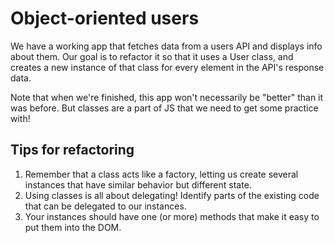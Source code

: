 # Object-oriented users
We have a working app that fetches data from a users API and displays info about them. Our goal is to refactor it so that it uses a User class, and creates a new instance of that class for every element in the API's response data.

Note that when we're finished, this app won't necessarily be "better" than it was before. But classes are a part of JS that we need to get some practice with!

## Tips for refactoring
1. Remember that a class acts like a factory, letting us create several instances that have similar behavior but different state.
1. Using classes is all about delegating! Identify parts of the existing code that can be delegated to our instances.
1. Your instances should have one (or more) methods that make it easy to put them into the DOM.